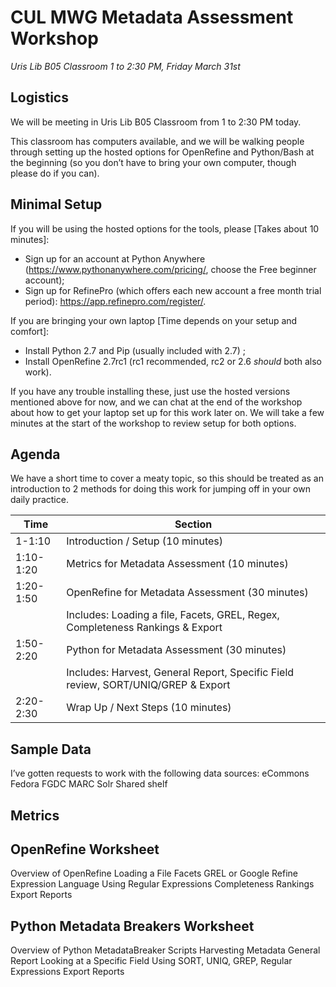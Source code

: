 # CUL MWG Metadata Assessment Workshop
*Uris Lib B05 Classroom*
*1 to 2:30 PM, Friday March 31st*

## Logistics
We will be meeting in Uris Lib B05 Classroom from 1 to 2:30 PM today.

This classroom has computers available, and we will be walking people through setting up the hosted options for OpenRefine and Python/Bash at the beginning (so you don’t have to bring your own computer, though please do if you can).

## Minimal Setup

If you will be using the hosted options for the tools, please [Takes about 10 minutes]:

* Sign up for an account at Python Anywhere (https://www.pythonanywhere.com/pricing/, choose the Free beginner account);
* Sign up for RefinePro (which offers each new account a free month trial period): https://app.refinepro.com/register/.

If you are bringing your own laptop [Time depends on your setup and comfort]:

* Install Python 2.7 and Pip (usually included with 2.7) ;
* Install OpenRefine 2.7rc1 (rc1 recommended, rc2 or 2.6 *should* both also work).

If you have any trouble installing these, just use the hosted versions mentioned above for now, and we can chat at the end of the workshop about how to get your laptop set up for this work later on. We will take a few minutes at the start of the workshop to review setup for both options.

## Agenda

We have a short time to cover a meaty topic, so this should be treated as an introduction to 2 methods for doing this work for jumping off in your own daily practice.

Time | Section
--- | ---
1-1:10 | Introduction / Setup (10 minutes)
1:10-1:20 | Metrics for Metadata Assessment (10 minutes)
1:20-1:50 | OpenRefine for Metadata Assessment (30 minutes)
          | Includes: Loading a file, Facets, GREL, Regex, Completeness Rankings & Export
1:50-2:20 | Python for Metadata Assessment (30 minutes)
          | Includes: Harvest, General Report, Specific Field review, SORT/UNIQ/GREP & Export
2:20-2:30 | Wrap Up / Next Steps (10 minutes)

## Sample Data

I’ve gotten requests to work with the following data sources:
eCommons
Fedora
FGDC
MARC
Solr
Shared shelf

## Metrics


## OpenRefine Worksheet

Overview of OpenRefine
Loading a File
Facets
GREL or Google Refine Expression Language
Using Regular Expressions
Completeness Rankings
Export Reports

## Python Metadata Breakers Worksheet

Overview of Python MetadataBreaker Scripts
Harvesting Metadata
General Report
Looking at a Specific Field
Using SORT, UNIQ, GREP, Regular Expressions
Export Reports

